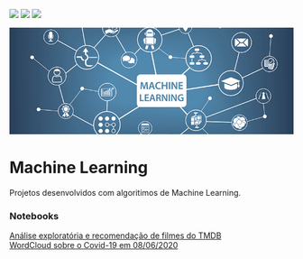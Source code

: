 <a href="https://www.linkedin.com/in/fabiocamposgp/" target="blank"><img src="https://img.shields.io/badge/Author-Fabio%20Campos-green" /></a> <img src="https://img.shields.io/badge/python-3.7%2B-blue" /> <img src="https://img.shields.io/badge/jupyter-notebook-orange" />

<p><img src="https://github.com/fcampos300/Machine-Learning/blob/master/ML.jpg?raw=true" alt="ML.jpg"></p>

# Machine Learning
Projetos desenvolvidos com algoritimos de Machine Learning.

<h3>Notebooks</h3>
<a href="https://github.com/fcampos300/Machine-Learning/blob/master/analise_recomendacao_filmes.ipynb">Análise exploratória e recomendação de filmes do TMDB</a><br>
<a href="https://github.com/fcampos300/covid19/blob/master/covid_wordcloud.ipynb">WordCloud sobre o Covid-19 em 08/06/2020</a>
